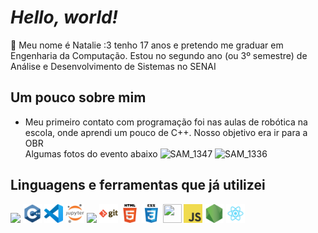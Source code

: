 # _Hello, world!_
🎀 Meu nome é Natalie :3 tenho 17 anos e pretendo me graduar em Engenharia da Computação. Estou no segundo ano (ou 3º semestre) de Análise e Desenvolvimento de Sistemas no SENAI 

## Um pouco sobre mim 
- Meu primeiro contato com programação foi nas aulas de robótica na escola, onde aprendi um pouco de C++. Nosso objetivo era ir para a OBR <br/>
  Algumas fotos do evento abaixo
  ![SAM_1347](https://github.com/user-attachments/assets/59c01cc6-c7e2-4d32-bf6a-8eecc1006be1)
  ![SAM_1336](https://github.com/user-attachments/assets/de738322-9400-4bb3-9e93-c39a55398fc8)


  

## Linguagens e ferramentas que já utilizei 

<code><img height="30" src="https://static-00.iconduck.com/assets.00/arduino-ide-icon-2048x2025-x4ims8sb.png"></code>
<code><img height="30" src="https://raw.githubusercontent.com/github/explore/80688e429a7d4ef2fca1e82350fe8e3517d3494d/topics/cpp/cpp.png"></code>
<code><img height="30" src="https://raw.githubusercontent.com/github/explore/80688e429a7d4ef2fca1e82350fe8e3517d3494d/topics/visual-studio-code/visual-studio-code.png"></code>
<code><img height="30" src="https://raw.githubusercontent.com/devicons/devicon/refs/heads/master/icons/jupyter/jupyter-original-wordmark.svg"></code>
<code><img height="30" src="https://raw.githubusercontent.com/jmnote/z-icons/master/svg/python.svg"></code>
<code><img height="30" src="https://raw.githubusercontent.com/github/explore/80688e429a7d4ef2fca1e82350fe8e3517d3494d/topics/git/git.png"></code>
<code><img height="30" src="https://raw.githubusercontent.com/github/explore/80688e429a7d4ef2fca1e82350fe8e3517d3494d/topics/html/html.png"></code>
<code><img height="30" src="https://raw.githubusercontent.com/github/explore/80688e429a7d4ef2fca1e82350fe8e3517d3494d/topics/css/css.png"></code>
<code><img height="30" width="30" src="https://static-00.iconduck.com/assets.00/file-type-ejs-icon-2048x1151-hdkbavbz.png"></code>
<code><img height="30" src="https://raw.githubusercontent.com/github/explore/80688e429a7d4ef2fca1e82350fe8e3517d3494d/topics/javascript/javascript.png"></code>
<code><img height="30" src="https://raw.githubusercontent.com/github/explore/80688e429a7d4ef2fca1e82350fe8e3517d3494d/topics/nodejs/nodejs.png"></code>
<code><img height="30" src="https://raw.githubusercontent.com/github/explore/80688e429a7d4ef2fca1e82350fe8e3517d3494d/topics/react/react.png"></code>
